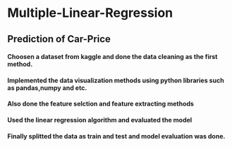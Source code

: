# Multiple-Linear-Regression
## Prediction of Car-Price 
#### Choosen a dataset from kaggle and done the data cleaning as the first method.
#### Implemented the data visualization methods using python libraries such as pandas,numpy and etc.
#### Also done the feature selction and feature extracting methods
#### Used the linear regression algorithm and evaluated the model
#### Finally splitted the data as train and test and model evaluation was done.
